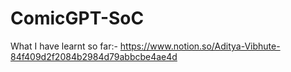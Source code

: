 # ComicGPT-SoC

What I have learnt so far:-
https://www.notion.so/Aditya-Vibhute-84f409d2f2084b2984d79abbcbe4ae4d
